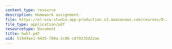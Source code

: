 ```yaml
---
content_type: resource
description: Homework assignment.
file: https://ol-ocw-studio-app-production.s3.amazonaws.com/courses/8-251-string-theory-for-undergraduates-spring-2007/51949ae14435789a2c06c879235d22ae_hwk7.pdf
file_type: application/pdf
resourcetype: Document
title: hwk7.pdf
uid: 51949ae1-4435-789a-2c06-c879235d22ae
---
```

